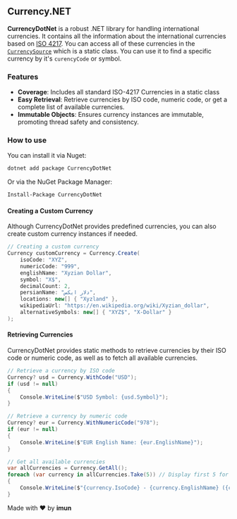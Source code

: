 ## Currency.NET
**CurrencyDotNet** is a robust .NET library for handling international currencies.
It contains all the information about the international currencies based on
[ISO 4217](https://en.wikipedia.org/wiki/ISO_4217).
You can access all of these currencies in the [`CurrencySource`]()
which is a static class. You can use it to find a specific currency by it's `curencyCode` or symbol.

### Features

- **Coverage**: Includes all standard ISO-4217 Currencies in a static class
- **Easy Retrieval**: Retrieve currencies by ISO code, numeric code, or get a complete list of available currencies.
- **Immutable Objects**: Ensures currency instances are immutable, promoting thread safety and consistency.

### How to use
You can install it via Nuget:
```bash
dotnet add package CurrencyDotNet
```
Or via the NuGet Package Manager:
```bash
Install-Package CurrencyDotNet
```
#### Creating a Custom Currency
Although CurrencyDotNet provides predefined currencies, you can also create custom currency instances if needed.
```csharp
// Creating a custom currency
Currency customCurrency = Currency.Create(
    isoCode: "XYZ",
    numericCode: "999",
    englishName: "Xyzian Dollar",
    symbol: "X$",
    decimalCount: 2,
    persianName: "دلار ایکس",
    locations: new[] { "Xyzland" },
    wikipediaUrl: "https://en.wikipedia.org/wiki/Xyzian_dollar",
    alternativeSymbols: new[] { "XYZ$", "X-Dollar" }
);
```
#### Retrieving Currencies
CurrencyDotNet provides static methods to retrieve currencies by their ISO code or numeric code, as well as to fetch all available currencies.

```csharp
// Retrieve a currency by ISO code
Currency? usd = Currency.WithCode("USD");
if (usd != null)
{
    Console.WriteLine($"USD Symbol: {usd.Symbol}");
}

// Retrieve a currency by numeric code
Currency? eur = Currency.WithNumericCode("978");
if (eur != null)
{
    Console.WriteLine($"EUR English Name: {eur.EnglishName}");
}

// Get all available currencies
var allCurrencies = Currency.GetAll();
foreach (var currency in allCurrencies.Take(5)) // Display first 5 for brevity
{
    Console.WriteLine($"{currency.IsoCode} - {currency.EnglishName} ({currency.Symbol})");
}
```

Made with ❤️ by **imun**
